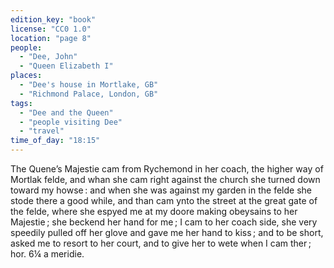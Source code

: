 ```yaml
---
edition_key: "book"
license: "CC0 1.0"
location: "page 8"
people:
  - "Dee, John"
  - "Queen Elizabeth I"
places:
  - "Dee's house in Mortlake, GB"
  - "Richmond Palace, London, GB"
tags:
  - "Dee and the Queen"
  - "people visiting Dee"
  - "travel"
time_of_day: "18:15"
---
```

The Quene’s Majestie cam from
Rychemond in her coach, the higher way of Mortlak felde, and
whan she cam right against the church she turned down toward
my howse : and when she was against my garden in the felde she
stode there a good while, and than cam ynto the street at the
great gate of the felde, where she espyed me at my doore making
obeysains to her Majestie ; she beckend her hand for me ; I cam
to her coach side, she very speedily pulled off her glove and gave
me her hand to kiss ; and to be short, asked me to resort to her
court, and to give her to wete when I cam ther ; hor. 6¼ a meridie.
